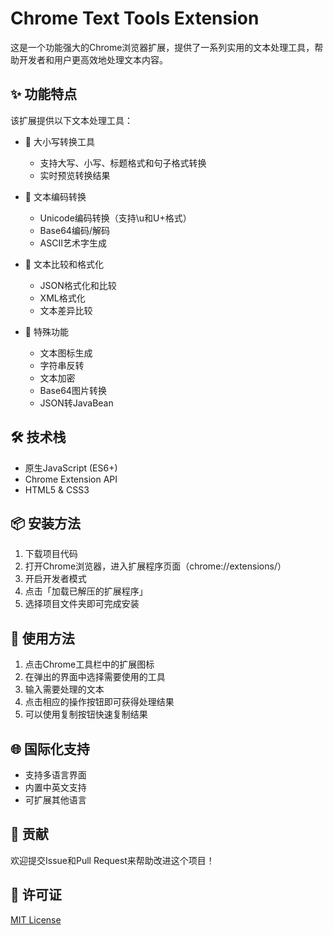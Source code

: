 # Chrome Text Tools Extension

这是一个功能强大的Chrome浏览器扩展，提供了一系列实用的文本处理工具，帮助开发者和用户更高效地处理文本内容。

## ✨ 功能特点

该扩展提供以下文本处理工具：

- 🔄 大小写转换工具
  - 支持大写、小写、标题格式和句子格式转换
  - 实时预览转换结果

- 🔡 文本编码转换
  - Unicode编码转换（支持\u和U+格式）
  - Base64编码/解码
  - ASCII艺术字生成

- 📝 文本比较和格式化
  - JSON格式化和比较
  - XML格式化
  - 文本差异比较

- 🎨 特殊功能
  - 文本图标生成
  - 字符串反转
  - 文本加密
  - Base64图片转换
  - JSON转JavaBean

## 🛠️ 技术栈

- 原生JavaScript (ES6+)
- Chrome Extension API
- HTML5 & CSS3

## 📦 安装方法

1. 下载项目代码
2. 打开Chrome浏览器，进入扩展程序页面（chrome://extensions/）
3. 开启开发者模式
4. 点击「加载已解压的扩展程序」
5. 选择项目文件夹即可完成安装

## 🚀 使用方法

1. 点击Chrome工具栏中的扩展图标
2. 在弹出的界面中选择需要使用的工具
3. 输入需要处理的文本
4. 点击相应的操作按钮即可获得处理结果
5. 可以使用复制按钮快速复制结果

## 🌐 国际化支持

- 支持多语言界面
- 内置中英文支持
- 可扩展其他语言

## 🤝 贡献

欢迎提交Issue和Pull Request来帮助改进这个项目！

## 📄 许可证

[MIT License](LICENSE)